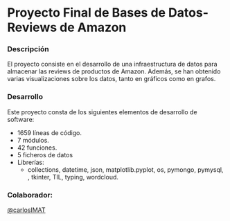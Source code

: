 # Proyecto Final de Bases de Datos- Reviews de Amazon
### Descripción
El proyecto consiste en el desarrollo de una infraestructura de datos para almacenar las reviews de productos de Amazon. Además, se han obtenido varias visualizaciones sobre los datos, tanto en gráficos como en grafos.

### Desarrollo
Este proyecto consta de los siguientes elementos de desarrollo de software:
- 1659 líneas de código.
- 7 módulos.
- 42 funciones.
- 5 ficheros de datos
- Librerías:
  - collections, datetime, json, matplotlib.pyplot, os, pymongo, pymysql, , tkinter, TIL, typing, wordcloud.
### Colaborador:
[@carlosIMAT](https://github.com/carlosIMAT)
